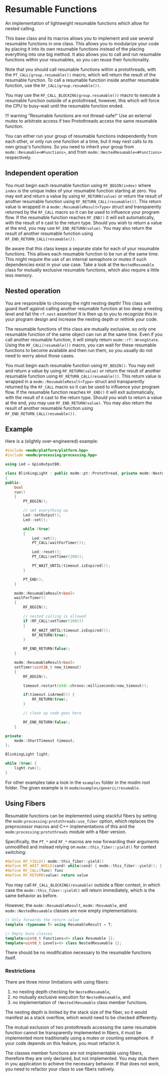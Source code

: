 # Resumable Functions

An implementation of lightweight resumable functions which allow for nested
calling.

This base class and its macros allows you to implement and use several resumable
functions in one class. This allows you to modularize your code by placing it
into its own resumable functions instead of the placing everything into one big
method. It also allows you to call and run resumable functions within your
resumables, so you can reuse their functionality.

Note that you should call resumable functions within a protothreads, with the
`PT_CALL(group.resumable())` macro, which will return the result of the
resumable function. To call a resumable function inside another resumable
function, use the `RF_CALL(group.resumable())`.

You may use the `RF_CALL_BLOCKING(group.resumable())` macro to execute a
resumable function outside of a protothread, however, this which will force the
CPU to busy-wait until the resumable function ended.

!!! warning "Resumable functions are not thread-safe!"
    Use an external mutex to arbitrate access if two Protothreads access the
    same resumable function.

You can either run your group of resumable functions independently from each
other, or only run one function at a time, but it may nest calls to its own
group's functions. So you need to inherit your group from
`modm::Resumable<#Functions>`, and from `modm::NestedResumable<#Functions>`
respectively.


## Independent operation

You must begin each resumable function using `RF_BEGIN(index)` where `index` is
the unique index of your resumable function starting at zero. You may exit and
return a value by using `RF_RETURN(value)` or return the result of another
resumable function using `RF_RETURN_CALL(resumable())`. This return value is
wrapped in a `modm::ResumableResult<Type>` struct and transparently returned by
the `RF_CALL` macro so it can be used to influence your program flow. If the
resumable function reaches `RF_END()` it will exit automatically, with the
result of `0` cast to the return type. Should you wish to return a value at the
end, you may use `RF_END_RETURN(value)`. You may also return the result of
another resumable function using `RF_END_RETURN_CALL(resumable())`.

Be aware that this class keeps a separate state for each of your resumable
functions. This allows each resumable function to be run at the same time. This
might require the use of an internal semaphore or mutex if such dependencies
exist in your use case. Take a look at the `NestedResumable` class for mutually
exclusive resumable functions, which also require a little less memory.


## Nested operation

You are responsible to choosing the right nesting depth! This class will guard
itself against calling another resumable function at too deep a nesting level
and fail the `rf.nest` assertion! It is then up to you to recognize this in
your program design and increase the nesting depth or rethink your code.

The resumable functions of this class are mutually exclusive, so only one
resumable function of the same object can run at the same time. Even if you
call another resumable function, it will simply return `modm::rf::WrongState`.
Using the `RF_CALL(resumable())` macro, you can wait for these resumable
functions to become available and then run them, so you usually do not need to
worry about those cases.

You must begin each resumable function using `RF_BEGIN()`. You may exit and
return a value by using `RF_RETURN(value)` or return the result of another
resumable function using `RF_RETURN_CALL(resumable())`. This return value is
wrapped in a `modm::ResumableResult<Type>` struct and transparently returned by
the `RF_CALL` macro so it can be used to influence your program flow. If the
resumable function reaches `RF_END()` it will exit automatically, with the
result of `0` cast to the return type. Should you wish to return a value at the
end, you may use `RF_END_RETURN(value)`. You may also return the result of
another resumable function using `RF_END_RETURN_CALL(resumable())`.


## Example

Here is a (slightly over-engineered) example:

```cpp
#include <modm/platform/platform.hpp>
#include <modm/processing/processing.hpp>

using Led = GpioOutputB0;

class BlinkingLight : public modm::pt::Protothread, private modm::NestedResumable<2>
{
public:
    bool
    run()
    {
        PT_BEGIN();

        // set everything up
        Led::setOutput();
        Led::set();

        while (true)
        {
            Led::set();
            PT_CALL(waitForTimer());

            Led::reset();
            PT_CALL(setTimer(200));

            PT_WAIT_UNTIL(timeout.isExpired());
        }

        PT_END();
    }

    modm::ResumableResult<bool>
    waitForTimer()
    {
        RF_BEGIN();

        // nested calling is allowed
        if (RF_CALL(setTimer(100)))
        {
            RF_WAIT_UNTIL(timeout.isExpired());
            RF_RETURN(true);
        }

        RF_END_RETURN(false);
    }

    modm::ResumableResult<bool>
    setTimer(uint16_t new_timeout)
    {
        RF_BEGIN();

        timeout.restart(std::chrono::milliseconds(new_timeout));

        if(timeout.isArmed()) {
            RF_RETURN(true);
        }

        // clean up code goes here

        RF_END_RETURN(false);
    }

private:
    modm::ShortTimeout timeout;
};

BlinkingLight light;

while (true) {
    light.run();
}
```

For other examples take a look in the `examples` folder in the modm root folder.
The given example is in `modm/examples/generic/resumable`.


## Using Fibers

Resumable functions can be implemented using stackful fibers by setting the
`modm:processing:protothreads:use_fiber` option, which replaces the
preprocessor macros and C++ implementations of this and the
`modm:processing:protothreads` module with a fiber version.

Specifically, the `PT_*` and `RF_*` macros are now forwarding their arguments
unmodified and instead relying on `modm::this_fiber::yield()` for context switching:

```cpp
#define RF_YIELD() modm::this_fiber::yield()
#define RF_WAIT_WHILE(cond) while(cond) { modm::this_fiber::yield(); }
#define RF_CALL(func) func
#define RF_RETURN(value) return value
```

You may call `RF_CALL_BLOCKING(resumable)` outside a fiber context, in which
case the `modm::this_fiber::yield()` will return immediately, which is the same
behavior as before.

However, the `modm::ResumableResult`, `modm::Resumable`, and `modm::NestedResumable`
classes are now empty implementations:

```cpp
// Only forwards the return value
template <typename T> using ResumableResult = T;

// Empty base classes
template<uint8_t Functions=0> class Resumable {};
template<uint8_t Levels=0> class NestedResumable {};
```

There should be no modification necessary to the resumable functions itself.


### Restrictions

There are three minor limitations with using fibers:
1) no nesting depth checking for `NestedResumable`,
2) no mutually exclusive execution for `NestedResumable`, and
3) no implementation of `(Nested)Resumable` class member functions.

The nesting depth is limited by the stack size of the fiber, so it would
manifest as a stack overflow, which would need to be checked differently.

The mutual exclusion of two protothreads accessing the same resumable function
cannot be transparently implemented in fibers, it must be implemented more
traditionally using a mutex or counting semaphore. If your code depends on this
feature, you must refactor it.

The classes member functions are not implementable using fibers, therefore they
are only declared, but not implemented. You may stub them in you application to
achieve the necessary behavior. If that does not work, you need to refactor
your class to use fibers natively.
